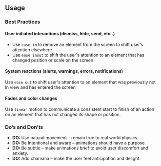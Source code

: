 ## Usage

### Best Practices

#### User initiated interactions (dismiss, hide, send, etc..)
- Use `ease in` to remove an element from the screen to shift user’s attention elsewhere
- Use `ease inout` to shift the user's attention to an element that has changed position or scale on the screen

#### System reactions (alerts, warnings, errors, notifications)
Use `ease out` to shift user's attention to an element that was previously not in view and has entered the screen

#### Fades and color changes
Use `linear` motion to communicate a consistent start to finish of an action on an element that has not changed its shape or position.


### Do’s and Don’ts

- **DO:** Use natural movement – remain true to real world physics.
- **DO:** Be Intentional and aware – animations should have a purpose.
- **DO:** Be subtle – make animations brief to avoid user discomfort and anxiety.
- **DO:** Add charisma – make the user feel anticipation and delight.
